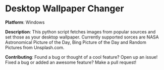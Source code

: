 # Desktop Wallpaper Changer

**Platform**: Windows

**Description**:
    This python script fetches images from popular sources and set those as your desktop wallpaper. Currently supported sorces are NASA Astronomical Picture of the Day, Bing Picture of the Day and Random Pictures from Unsplash.com.

**Contributing**:
    Found a bug or thought of a cool feature? Open up an issue!
    Fixed a bug or added an awesome feature? Make a pull request!
    
